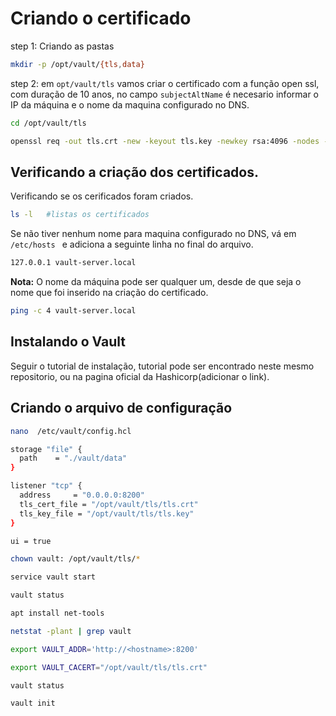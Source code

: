 # Criando o certificado
step 1: Criando as pastas
```bash
mkdir -p /opt/vault/{tls,data}
```
step 2: em `opt/vault/tls` vamos criar o certificado com a função open ssl, com duração de 10 anos, no campo `subjectAltName` é necesario informar o IP da máquina e o nome da maquina configurado no DNS.
```bash
cd /opt/vault/tls
```
```bash
openssl req -out tls.crt -new -keyout tls.key -newkey rsa:4096 -nodes -sha256 -x509 -subj "/O=HashiCorp/CN=Vault" -addext "subjectAltName = IP:0.0.0.0,DNS:vault-server.local" -days 3650
```
## Verificando a criação dos certificados.

Verificando se os cerificados foram criados.
```bash
ls -l   #listas os certificados
```

Se não tiver nenhum nome para maquina configurado no DNS, vá em `/etc/hosts ` e adiciona a seguinte linha no final do arquivo.
```bash
127.0.0.1 vault-server.local
```
**Nota:** O nome da máquina pode ser qualquer um, desde de que seja o nome que foi inserido na criação do certificado.

```bash
ping -c 4 vault-server.local
```

## Instalando o Vault
Seguir o tutorial de instalação, tutorial pode ser encontrado neste mesmo repositorio, ou na pagina oficial da Hashicorp(adicionar o link).
## Criando o arquivo de configuração
```bash
nano  /etc/vault/config.hcl
```
```bash
storage "file" {
  path    = "./vault/data"
}

listener "tcp" {
  address     = "0.0.0.0:8200"
  tls_cert_file = "/opt/vault/tls/tls.crt"
  tls_key_file = "/opt/vault/tls/tls.key"
}

ui = true
```
```bash
chown vault: /opt/vault/tls/*
```
```bash
service vault start
```
```bash
vault status
```

```bash
apt install net-tools
```

```bash
netstat -plant | grep vault
```

```bash
export VAULT_ADDR='http://<hostname>:8200'
```

```bash
export VAULT_CACERT="/opt/vault/tls/tls.crt"

```

```bash
vault status
```
```bash
vault init
```
